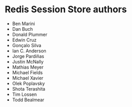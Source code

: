 Redis Session Store authors
===========================

- Ben Marini
- Dan Buch
- Donald Plummer
- Edwin Cruz
- Gonçalo Silva
- Ian C. Anderson
- Jorge Pardiñas
- Justin McNally
- Mathias Meyer
- Michael Fields
- Michael Xavier
- Olek Poplavsky
- Shota Terashita
- Tim Lossen
- Todd Bealmear
